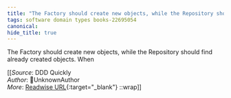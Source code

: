 ```yaml
---
title: "The Factory should create new objects, while the Repository should ..."
tags: software domain types books-22695054
canonical: 
hide_title: true
---
```


The Factory should create new objects, while the Repository should find already created objects. When


[[_Source_: DDD Quickly<br>
_Author_: UnknownAuthor<br>
_More_: [Readwise URL](https://readwise.io/open/446271391){:target="_blank"}
::wrap]]